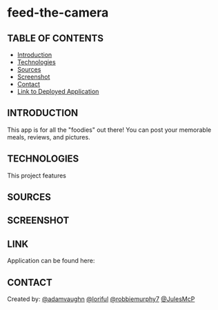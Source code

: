 # feed-the-camera

## TABLE OF CONTENTS
* [Introduction](#INTRODUCTION)
* [Technologies](#TECHNOLOGIES)
* [Sources](#SOURCES)
* [Screenshot](#SCREENSHOT)
* [Contact](#CONTACT)
* [Link to Deployed Application](#LINK)

## INTRODUCTION
This app is for all the "foodies" out there! You can post your memorable meals, reviews, and pictures.

## TECHNOLOGIES
This project features 

## SOURCES


## SCREENSHOT


## LINK 
Application can be found here:

## CONTACT
Created by:
 [@adamvaughn](https://github.com/adamvaughn)
 [@loriful](https://github.com/loriful)
 [@robbiemurphy7](https://github.com/robbiemurphy7) 
 [@JulesMcP](https://github.com/JulesMcP)